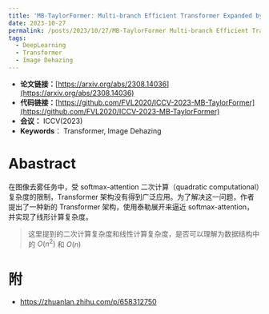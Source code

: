 ```yaml
---
title: 'MB-TaylorFormer: Multi-branch Efficient Transformer Expanded by Taylor Formula for Image Dehazing'
date: 2023-10-27
permalink: /posts/2023/10/27/MB-TaylorFormer Multi-branch Efficient Transformer Expanded by Taylor Formula for Image Dehazing/
tags:
  - DeepLearning
  - Transformer
  - Image Dehazing
---
```


- **论文链接：**[https://arxiv.org/abs/2308.14036](https://arxiv.org/abs/2308.14036)
- **代码链接：**[https://github.com/FVL2020/ICCV-2023-MB-TaylorFormer](https://github.com/FVL2020/ICCV-2023-MB-TaylorFormer)
- **会议：** ICCV(2023)
- **Keywords**： Transformer, Image Dehazing



# Abastract

在图像去雾任务中，受 softmax-attention 二次计算（quadratic computational）复杂度的限制，Transformer 架构没有得到广泛应用。为了解决这一问题，作者提出了一种新的 Transformer 架构，使用泰勒展开来逼近 softmax-attention，并实现了线形计算复杂度。





> 这里提到的二次计算复杂度和线性计算复杂度，是否可以理解为数据结构中的 $O(n^2)$ 和 $O(n)$



# 附

* https://zhuanlan.zhihu.com/p/658312750
